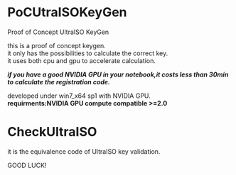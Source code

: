 # PoCUtraISOKeyGen  
Proof of Concept UltraISO KeyGen  
  
this is a proof of concept keygen.  
it only has the possibilities to calculate the correct key.  
it uses both cpu and gpu to accelerate calculation.  


___if you have a good NVIDIA GPU in your notebook,it costs less than 30min to calculate the registration code.___  


developed under win7_x64 sp1 with NVIDIA GPU.  
**requirments:NVIDIA GPU compute compatible >=2.0**  
  
# CheckUltraISO  
it is the equivalence code of UltraISO key validation.  
  
GOOD LUCK!  
